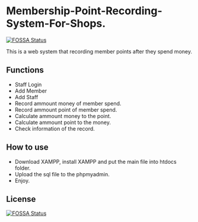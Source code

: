 # Membership-Point-Recording-System-For-Shops.
[![FOSSA Status](https://app.fossa.com/api/projects/git%2Bgithub.com%2Fjingming295%2FMembership-Point-Recording-System-For-Shops.svg?type=shield)](https://app.fossa.com/projects/git%2Bgithub.com%2Fjingming295%2FMembership-Point-Recording-System-For-Shops?ref=badge_shield)

This is a web system that recording member points after they spend money. 
## Functions
 * Staff Login
 * Add Member
 * Add Staff
 * Record ammount money of member spend.
 * Record ammount point of member spend.
 * Calculate ammount money to the point.
 * Calculate ammount point to the money.
 * Check information of the record.
## How to use
 * Download XAMPP, install XAMPP and put the main file into htdocs folder.
 * Upload the sql file to the phpmyadmin.
 * Enjoy.


## License
[![FOSSA Status](https://app.fossa.com/api/projects/git%2Bgithub.com%2Fjingming295%2FMembership-Point-Recording-System-For-Shops.svg?type=large)](https://app.fossa.com/projects/git%2Bgithub.com%2Fjingming295%2FMembership-Point-Recording-System-For-Shops?ref=badge_large)